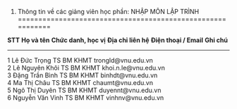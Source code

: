 1. Thông tin về các giảng viên học phần: NHẬP MÔN LẬP TRÌNH
===========================================================

  **STT**   **Họ và tên**     **Chức danh, học vị**   **Địa chỉ liên hệ**   **Điện thoại / Email**   **Ghi chú**
  --------- ----------------- ----------------------- --------------------- ------------------------ -------------
  1         Lê Đức Trọng      TS                      BM KHMT               trongld\@vnu.edu.vn      
  2         Lê Nguyên Khôi    TS                      BM KHMT               khoi.n.le\@vnu.edu.vn    
  3         Đặng Trần Bình    TS                      BM KHMT               binhdt\@vnu.edu.vn       
  4         Ma Thị Châu       TS                      BM KHMT               chaumt\@vnu.edu.vn       
  5         Ngô Thị Duyên     TS                      BM KHMT               duyennt\@vnu.edu.vn      
  6         Nguyễn Văn Vinh   TS                      BM KHMT               vinhnv\@vnu.edu.vn       


